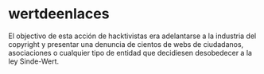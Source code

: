 wertdeenlaces
=============

El objectivo de esta acción de hacktivistas era adelantarse a la industria del copyright y presentar una denuncia de cientos de webs de ciudadanos, asociaciones o cualquier tipo de entidad que decidiesen desobedecer a la ley Sinde-Wert.